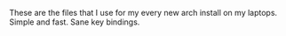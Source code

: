 These are the files that I use for my every new arch install on my laptops. Simple and fast. Sane key bindings.

